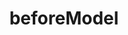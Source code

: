 ---
title: "beforeModel"
tokens: [ "model", "transition", "redirect", "redirection", "retry" ]
template: index.jade
description: hook executed before resolving models ( use for early redirection )
api_url: "http://emberjs.com/api/classes/Ember.Route.html#method_beforeModel"
arguments:
    transition: "optional - promise can be used to abort or retry transition to route"
---